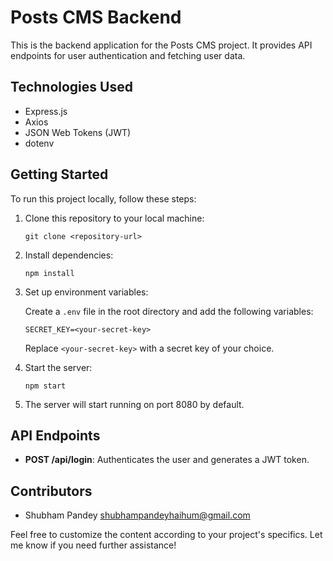 # Posts CMS Backend

This is the backend application for the Posts CMS project. It provides API endpoints for user authentication and fetching user data.

## Technologies Used

- Express.js
- Axios
- JSON Web Tokens (JWT)
- dotenv

## Getting Started

To run this project locally, follow these steps:

1. Clone this repository to your local machine:

   ```
   git clone <repository-url>
   ```

2. Install dependencies:

   ```
   npm install
   ```

3. Set up environment variables:

   Create a `.env` file in the root directory and add the following variables:

   ```
   SECRET_KEY=<your-secret-key>
   ```

   Replace `<your-secret-key>` with a secret key of your choice.

4. Start the server:

   ```
   npm start
   ```

5. The server will start running on port 8080 by default.

## API Endpoints

- **POST /api/login**: Authenticates the user and generates a JWT token.

## Contributors

- Shubham Pandey <shubhampandeyhaihum@gmail.com>

Feel free to customize the content according to your project's specifics. Let me know if you need further assistance!
